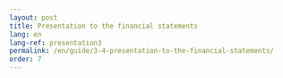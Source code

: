 ```yaml
---
layout: post
title: Presentation to the financial statements
lang: en
lang-ref: presentation3
permalink: /en/guide/3-4-presentation-to-the-financial-statements/
order: 7
---
```

